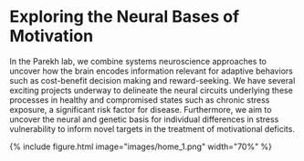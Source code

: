 ---
---

# Exploring the Neural Bases of Motivation 


In the Parekh lab, we combine systems neuroscience approaches to uncover how the brain encodes information relevant for adaptive behaviors such as cost-benefit decision making and reward-seeking. We have several exciting projects underway to delineate the neural circuits underlying these processes in healthy and compromised states such as chronic stress exposure, a significant risk factor for disease. Furthermore, we aim to uncover the neural and genetic basis for individual differences in stress vulnerability to inform novel targets in the treatment of motivational deficits. 


{%
  include figure.html
  image="images/home_1.png"
  width="70%"
%}

